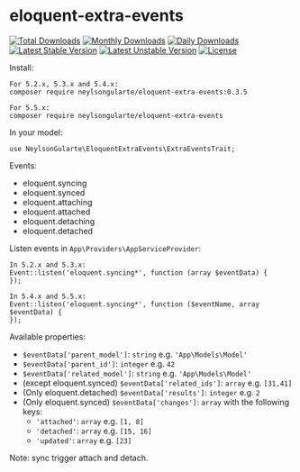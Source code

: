 # eloquent-extra-events

[![Total Downloads](https://poser.pugx.org/neylsongularte/eloquent-extra-events/downloads)](https://packagist.org/packages/neylsongularte/eloquent-extra-events)
[![Monthly Downloads](https://poser.pugx.org/neylsongularte/eloquent-extra-events/d/monthly)](https://packagist.org/packages/neylsongularte/eloquent-extra-events)
[![Daily Downloads](https://poser.pugx.org/neylsongularte/eloquent-extra-events/d/daily)](https://packagist.org/packages/neylsongularte/eloquent-extra-events)
[![Latest Stable Version](https://poser.pugx.org/neylsongularte/eloquent-extra-events/v/stable)](https://packagist.org/packages/neylsongularte/eloquent-extra-events)
[![Latest Unstable Version](https://poser.pugx.org/neylsongularte/eloquent-extra-events/v/unstable)](https://packagist.org/packages/neylsongularte/eloquent-extra-events)
[![License](https://poser.pugx.org/neylsongularte/eloquent-extra-events/license)](https://packagist.org/packages/neylsongularte/eloquent-extra-events)

Install:

```
For 5.2.x, 5.3.x and 5.4.x:
composer require neylsongularte/eloquent-extra-events:0.3.5
```

```
For 5.5.x:
composer require neylsongularte/eloquent-extra-events
```

In your model:

`use NeylsonGularte\EloquentExtraEvents\ExtraEventsTrait;`

Events:
  * eloquent.syncing
  * eloquent.synced
  * eloquent.attaching
  * eloquent.attached
  * eloquent.detaching
  * eloquent.detached

Listen events in `App\Providers\AppServiceProvider`:

```
In 5.2.x and 5.3.x:
Event::listen('eloquent.syncing*', function (array $eventData) {
});

In 5.4.x and 5.5.x:
Event::listen('eloquent.syncing*', function ($eventName, array $eventData) {
});

```

Available properties:

- `$eventData['parent_model']`: `string` e.g. `'App\Models\Model'`
- `$eventData['parent_id']`: `integer` e.g. `42`
- `$eventData['related_model']`: `string` e.g. `'App\Models\Model'`
- (except eloquent.synced) `$eventData['related_ids']`: `array` e.g. `[31,41]`
- (Only eloquent.detached) `$eventData['results']`: `integer` e.g. `2`
- (Only eloquent.synced) `$eventData['changes']`: `array` with the following keys:
  - `'attached'`: `array` e.g. `[1, 8]`
  - `'detached'`: `array` e.g. `[15, 16]`
  - `'updated'`: `array` e.g. `[23]`
  
  

Note: sync trigger attach and detach.
